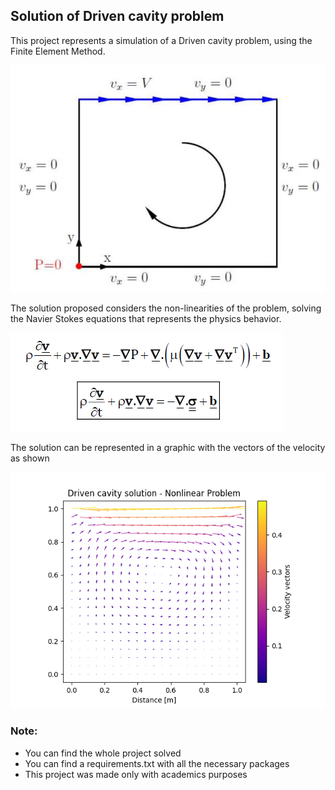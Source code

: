 ## Solution of Driven cavity problem
This project represents a simulation of a Driven cavity problem, using the Finite Element Method.

![Screenshot](./images/problem.png)

The solution proposed considers the non-linearities of the problem, solving the Navier Stokes equations that represents the physics behavior.

![Screenshot](./images/ecs.png)

The solution can be represented in a graphic with the vectors of the velocity as shown

![Screenshot](./images/solution.png)

### Note:
* You can find the whole project solved
* You can find a requirements.txt with all the necessary packages
* This project was made only with academics purposes

